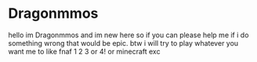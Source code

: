 # Dragonmmos
hello im Dragonmmos and im new here so if you can please help me if i do something wrong that would be epic. btw i will try to play whatever you want me to like fnaf 1 2 3 or 4! or minecraft exc 
